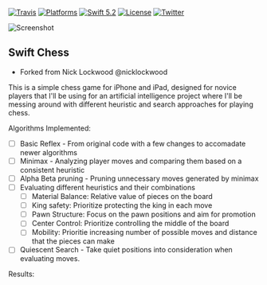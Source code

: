 [![Travis](https://api.travis-ci.org/nicklockwood/Chess.svg?branch=master)](https://travis-ci.org/nicklockwood/Chess)
[![Platforms](https://img.shields.io/badge/platforms-iOS-lightgray.svg)]()
[![Swift 5.2](https://img.shields.io/badge/swift-5.2-red.svg?style=flat)](https://developer.apple.com/swift)
[![License](https://img.shields.io/badge/license-MIT-lightgrey.svg)](https://opensource.org/licenses/MIT)
[![Twitter](https://img.shields.io/badge/twitter-@nicklockwood-blue.svg)](http://twitter.com/nicklockwood)

![Screenshot](Screenshot.png?raw=true)

Swift Chess
------------

- Forked from 
Nick Lockwood @nicklockwood

This is a simple chess game for iPhone and iPad, designed for novice players that I'll be using for an artificial intelligence project where I'll be messing around with different heuristic and search approaches for playing chess.

Algorithms Implemented:
- [ ] Basic Reflex -  From original code with a few changes to accomadate newer algorithms
- [ ] Minimax - Analyzing player moves and comparing them based on a consistent heuristic
- [ ] Alpha Beta pruning -  Pruning unnecessary moves generated by minimax
- [ ] Evaluating different heuristics and their combinations
  - [ ] Material Balance: Relative value of pieces on the board
  - [ ] King safety: Prioritize protecting the king in each move
  - [ ] Pawn Structure: Focus on the pawn positions and aim for promotion
  - [ ] Center Control: Prioritize controlling the middle of the board
  - [ ] Mobility: Prioritie increasing number of possible moves and distance that the pieces can make
- [ ] Quiescent Search - Take quiet positions into consideration when evaluating moves.

Results:
